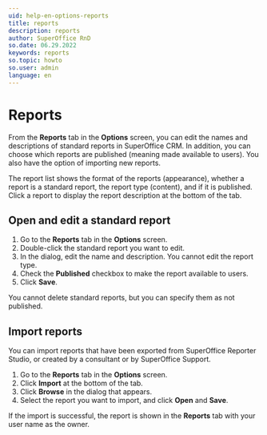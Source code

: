 ```yaml
---
uid: help-en-options-reports
title: reports
description: reports
author: SuperOffice RnD
so.date: 06.29.2022
keywords: reports
so.topic: howto
so.user: admin
language: en
---
```


# Reports

From the **Reports** tab in the **Options** screen, you can edit the names and descriptions of standard reports in SuperOffice CRM. In addition, you can choose which reports are published (meaning made available to users). You also have the option of importing new reports.

The report list shows the format of the reports (appearance), whether a report is a standard report, the report type (content), and if it is published. Click a report to display the report description at the bottom of the tab.

## Open and edit a standard report

1. Go to the **Reports** tab in the **Options** screen.
2. Double-click the standard report you want to edit.
3. In the dialog, edit the name and description. You cannot edit the report type.
4. Check the **Published** checkbox to make the report available to users.
5. Click **Save**.

You cannot delete standard reports, but you can specify them as not published.

## Import reports

You can import reports that have been exported from SuperOffice Reporter Studio, or created by a consultant or by SuperOffice Support.

1. Go to the **Reports** tab in the **Options** screen.
2. Click **Import** at the bottom of the tab.
3. Click **Browse** in the dialog that appears.
4. Select the report you want to import, and click **Open** and **Save**.

If the import is successful, the report is shown in the **Reports** tab with your user name as the owner.
